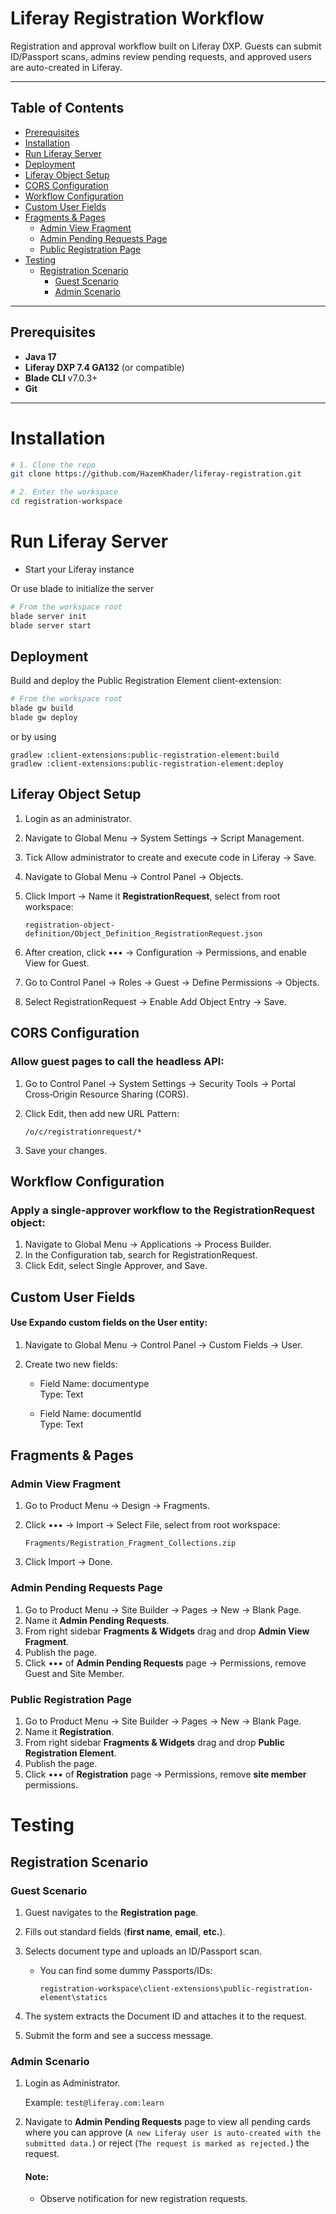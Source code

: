 # Liferay Registration Workflow

Registration and approval workflow built on Liferay DXP. Guests can submit ID/Passport scans, admins review pending requests, and approved users are auto-created in Liferay.

---

## Table of Contents

- [Prerequisites](#prerequisites)
- [Installation](#installation)
- [Run Liferay Server](#run-liferay-server)
- [Deployment](#deployment)
- [Liferay Object Setup](#liferay-object-setup)
- [CORS Configuration](#cors-configuration)
- [Workflow Configuration](#workflow-configuration)
- [Custom User Fields](#custom-user-fields)
- [Fragments & Pages](#fragments--pages)
  - [Admin View Fragment](#admin-view-fragment)
  - [Admin Pending Requests Page](#admin-pending-requests-page)
  - [Public Registration Page](#public-registration-page)
- [Testing](#testing)
  - [Registration Scenario](#registration-scenario)
    - [Guest Scenario](#guest-scenario)
    - [Admin Scenario](#admin-scenario)

---

## Prerequisites

- **Java 17**
- **Liferay DXP 7.4 GA132** (or compatible)
- **Blade CLI** v7.0.3+
- **Git**

---

# Installation

```bash
# 1. Clone the repo
git clone https://github.com/HazemKhader/liferay-registration.git

# 2. Enter the workspace
cd registration-workspace
```

# Run Liferay Server

- Start your Liferay instance

Or use blade to initialize the server

```bash
# From the workspace root
blade server init
blade server start
```

## Deployment

Build and deploy the Public Registration Element client-extension:

```bash
# From the workspace root
blade gw build
blade gw deploy
```

or by using

```
gradlew :client-extensions:public-registration-element:build
gradlew :client-extensions:public-registration-element:deploy
```

## Liferay Object Setup

1. Login as an administrator.
2. Navigate to Global Menu → System Settings → Script Management.
3. Tick Allow administrator to create and execute code in Liferay → Save.
4. Navigate to Global Menu → Control Panel → Objects.
5. Click Import → Name it **RegistrationRequest**, select from root workspace:

   `registration-object-definition/Object_Definition_RegistrationRequest.json`

6. After creation, click ••• → Configuration → Permissions, and enable View for Guest.
7. Go to Control Panel → Roles → Guest → Define Permissions → Objects.
8. Select RegistrationRequest → Enable Add Object Entry → Save.

## CORS Configuration

### Allow guest pages to call the headless API:

1. Go to Control Panel → System Settings → Security Tools → Portal Cross‑Origin Resource Sharing (CORS).
2. Click Edit, then add new URL Pattern:

   `/o/c/registrationrequest/*`

3. Save your changes.

## Workflow Configuration

### Apply a single‑approver workflow to the RegistrationRequest object:

1. Navigate to Global Menu → Applications → Process Builder.
2. In the Configuration tab, search for RegistrationRequest.
3. Click Edit, select Single Approver, and Save.

## Custom User Fields

#### Use Expando custom fields on the User entity:

1.  Navigate to Global Menu → Control Panel → Custom Fields → User.
2.  Create two new fields:

    - Field Name: documentype \
      Type: Text

    - Field Name: documentId \
      Type: Text

## Fragments & Pages

### Admin View Fragment

1.  Go to Product Menu → Design → Fragments.
2.  Click ••• → Import → Select File, select from root workspace:

    `Fragments/Registration_Fragment_Collections.zip`

3.  Click Import → Done.

### Admin Pending Requests Page

1.  Go to Product Menu → Site Builder → Pages → New → Blank Page.
2.  Name it **Admin Pending Requests**.
3.  From right sidebar **Fragments & Widgets** drag and drop **Admin View Fragment**.
4.  Publish the page.
5.  Click ••• of **Admin Pending Requests** page → Permissions, remove Guest and Site Member.

### Public Registration Page

1.  Go to Product Menu → Site Builder → Pages → New → Blank Page.
2.  Name it **Registration**.
3.  From right sidebar **Fragments & Widgets** drag and drop **Public Registration Element**.
4.  Publish the page.
5.  Click ••• of **Registration** page → Permissions, remove **site member** permissions.

# Testing

## Registration Scenario

### Guest Scenario

1.  Guest navigates to the **Registration page**.
2.  Fills out standard fields (**first name**, **email**, **etc.**).
3.  Selects document type and uploads an ID/Passport scan.

    - You can find some dummy Passports/IDs:

      `registration-workspace\client-extensions\public-registration-element\statics`

4.  The system extracts the Document ID and attaches it to the request.
5.  Submit the form and see a success message.

### Admin Scenario

1.  Login as Administrator.

    Example: `test@liferay.com:learn`

2.  Navigate to **Admin Pending Requests** page to view all pending cards where you can approve (`A new Liferay user is auto-created with the submitted data.`) or reject (`The request is marked as rejected.`) the request.

    #### Note:

    - Observe notification for new registration requests.
